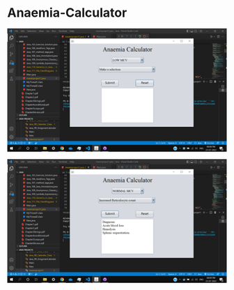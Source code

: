 # Anaemia-Calculator

![1658587140937](image/README/1658587140937.png)

![1658587188000](image/README/1658587188000.png)
